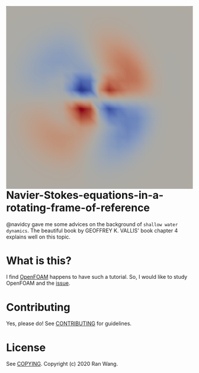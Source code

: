 <img src="images/Navier-Stokes-equations-in-a-rotating-frame-of-reference.png" align="right">


# Navier-Stokes-equations-in-a-rotating-frame-of-reference

@navidcy gave me some advices on the background of `shallow water
  dynamics`. The beautiful book by GEOFFREY K. VALLIS' book chapter 4
explains well on this topic.


# What is this?

I find [OpenFOAM](https://github.com/OpenFOAM/OpenFOAM-dev/tree/master/tutorials/incompressible/shallowWaterFoam) happens to have such a tutorial. So, I would like to
study OpenFOAM and the [issue](https://github.com/FourierFlows/GeophysicalFlows.jl/issues/172).


# Contributing

Yes, please do! See [CONTRIBUTING][] for guidelines.


# License

See [COPYING][]. Copyright (c) 2020 Ran Wang.

[CONTRIBUTING]: ./CONTRIBUTING.md
[COPYING]: ./COPYING
